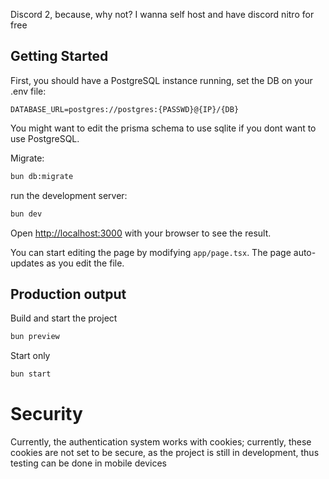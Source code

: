 Discord 2, because, why not? I wanna self host and have discord nitro for free

## Getting Started

First, you should have a PostgreSQL instance running, set the DB on your .env file:

```.env
DATABASE_URL=postgres://postgres:{PASSWD}@{IP}/{DB}
```

You might want to edit the prisma schema to use sqlite if you dont want to use PostgreSQL.

Migrate:
```bash
bun db:migrate
```

run the development server:

```bash
bun dev
```

Open [http://localhost:3000](http://localhost:3000) with your browser to see the result.

You can start editing the page by modifying `app/page.tsx`. The page auto-updates as you edit the file.

## Production output

Build and start the project

```bash
bun preview
```

Start only

```bash
bun start
```

# Security

Currently, the authentication system works with cookies; currently, these cookies are not set to be secure, as the project is still in development, thus testing can be done in mobile devices
